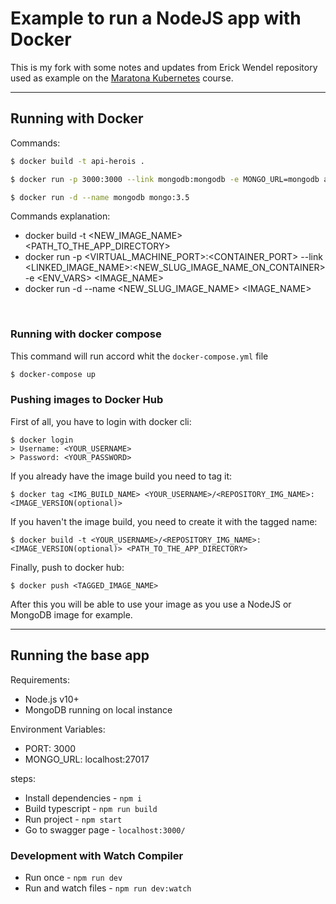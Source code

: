 # Example to run a NodeJS app with Docker

This is my fork with some notes and updates from Erick Wendel repository used as example on the [Maratona Kubernetes](https://www.youtube.com/playlist?list=PLB1hpnUGshULerdlzMknMLrHI810xIBJv) course.

---

## Running with Docker

Commands:

```bash
$ docker build -t api-herois .

$ docker run -p 3000:3000 --link mongodb:mongodb -e MONGO_URL=mongodb api-herois

$ docker run -d --name mongodb mongo:3.5
```

Commands explanation:

- docker build -t <NEW_IMAGE_NAME> <PATH_TO_THE_APP_DIRECTORY>
- docker run -p <VIRTUAL_MACHINE_PORT>:<CONTAINER_PORT> --link <LINKED_IMAGE_NAME>:<NEW_SLUG_IMAGE_NAME_ON_CONTAINER> -e <ENV_VARS> <IMAGE_NAME>
- docker run -d --name <NEW_SLUG_IMAGE_NAME> <IMAGE_NAME>

<br />

### Running with docker compose

This command will run accord whit the `docker-compose.yml` file

```bash
$ docker-compose up
```

### Pushing images to Docker Hub

First of all, you have to login with docker cli:

```
$ docker login
> Username: <YOUR_USERNAME>
> Password: <YOUR_PASSWORD>
```

If you already have the image build you need to tag it:

```
$ docker tag <IMG_BUILD_NAME> <YOUR_USERNAME>/<REPOSITORY_IMG_NAME>:<IMAGE_VERSION(optional)>
```

If you haven't the image build, you need to create it with the tagged name:

```
$ docker build -t <YOUR_USERNAME>/<REPOSITORY_IMG_NAME>:<IMAGE_VERSION(optional)> <PATH_TO_THE_APP_DIRECTORY>
```

Finally, push to docker hub:

```
$ docker push <TAGGED_IMAGE_NAME>
```

After this you will be able to use your image as you use a NodeJS or MongoDB image for example.

---

## Running the base app

Requirements:

- Node.js v10+
- MongoDB running on local instance

Environment Variables:

- PORT: 3000
- MONGO_URL: localhost:27017

steps:

- Install dependencies - `npm i`
- Build typescript - `npm run build`
- Run project - `npm start`
- Go to swagger page - `localhost:3000/`

### Development with Watch Compiler

- Run once - `npm run dev`
- Run and watch files - `npm run dev:watch`
